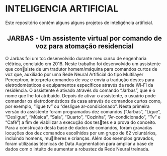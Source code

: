 # INTELIGENCIA ARTIFICIAL
 Este repositório contém alguns alguns projetos de inteligência artificial.
## <center>JARBAS - Um assistente virtual por comando de voz para atomação residencial</center>
O Jarbas foi um tcc desenvolvido durante meu curso de engenharia elétrica, concluido em 2018.
Neste trabalho foi desenvolvido um assistente que consiste de um tradutor homem/máquina para comandos curtos de voz que, auxiliado por uma Rede Neural Artificial do tipo Multilayer Perceptron, interpreta comandos de voz e envia a tradução destes para eletrodomésticos e equipamentos específicos através da rede Wi-Fi da residência. O assistente é ativado através do comando “Jarbas”, que é o nome que lhe foi atribuído. Depois de ativar o assistente, o usuário pode comandar os eletrodomésticos da casa através de comandos curtos como, por exemplo, “ligue tv” ou “desligue ar-condicionado”. Nesta primeira versão do
assistente foram programados dez comandos (“Jarbas”, “Ligue”, “Desligue”, “Música”, “Sala”, “Quarto”, “Cozinha”, “Ar-condicionado”, “Tv” e “Café”) a fim de viabilizar a execução dos testes e a prova do conceito. Para a construção desta base de dados de comandos, foram gravadas locuções dos dez comandos escolhidos por um grupo de 62 voluntários, incluindo homens, mulheres e crianças. Além dos exemplos gravados, foram utilizadas técnicas de Data Augmentation para ampliar a base de dados com o intuito de aumentar a robustez da Rede Neural treinada.
